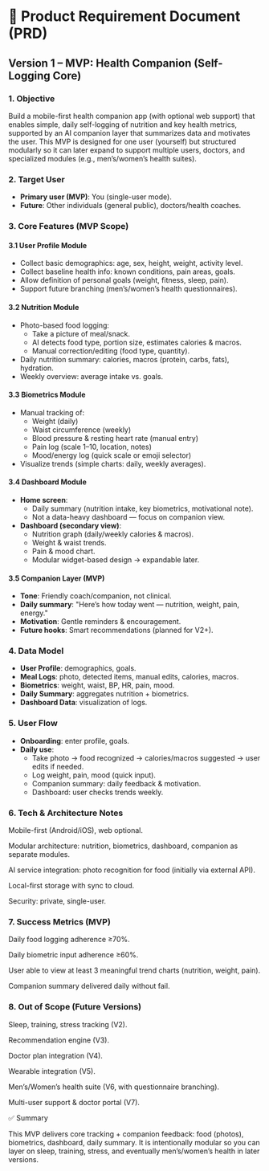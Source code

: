 # 📄 Product Requirement Document (PRD)

## Version 1 – MVP: Health Companion (Self-Logging Core)

### 1. Objective

Build a mobile-first health companion app (with optional web support) that enables simple, daily self-logging of nutrition and key health metrics, supported by an AI companion layer that summarizes data and motivates the user.
This MVP is designed for one user (yourself) but structured modularly so it can later expand to support multiple users, doctors, and specialized modules (e.g., men’s/women’s health suites).

### 2. Target User

- **Primary user (MVP)**: You (single-user mode).
- **Future**: Other individuals (general public), doctors/health coaches.

### 3. Core Features (MVP Scope)

#### 3.1 User Profile Module

- Collect basic demographics: age, sex, height, weight, activity level.
- Collect baseline health info: known conditions, pain areas, goals.
- Allow definition of personal goals (weight, fitness, sleep, pain).
- Support future branching (men’s/women’s health questionnaires).

#### 3.2 Nutrition Module

- Photo-based food logging:
  - Take a picture of meal/snack.
  - AI detects food type, portion size, estimates calories & macros.
  - Manual correction/editing (food type, quantity).
- Daily nutrition summary: calories, macros (protein, carbs, fats), hydration.
- Weekly overview: average intake vs. goals.

#### 3.3 Biometrics Module

- Manual tracking of:
  - Weight (daily)
  - Waist circumference (weekly)
  - Blood pressure & resting heart rate (manual entry)
  - Pain log (scale 1–10, location, notes)
  - Mood/energy log (quick scale or emoji selector)
- Visualize trends (simple charts: daily, weekly averages).

#### 3.4 Dashboard Module

- **Home screen**:
  - Daily summary (nutrition intake, key biometrics, motivational note).
  - Not a data-heavy dashboard — focus on companion view.
- **Dashboard (secondary view)**:
  - Nutrition graph (daily/weekly calories & macros).
  - Weight & waist trends.
  - Pain & mood chart.
  - Modular widget-based design → expandable later.

#### 3.5 Companion Layer (MVP)

- **Tone**: Friendly coach/companion, not clinical.
- **Daily summary**: "Here’s how today went — nutrition, weight, pain, energy."
- **Motivation**: Gentle reminders & encouragement.
- **Future hooks**: Smart recommendations (planned for V2+).

### 4. Data Model

- **User Profile**: demographics, goals.
- **Meal Logs**: photo, detected items, manual edits, calories, macros.
- **Biometrics**: weight, waist, BP, HR, pain, mood.
- **Daily Summary**: aggregates nutrition + biometrics.
- **Dashboard Data**: visualization of logs.

### 5. User Flow

- **Onboarding**: enter profile, goals.
- **Daily use**:
  - Take photo → food recognized → calories/macros suggested → user edits if needed.
  - Log weight, pain, mood (quick input).
  - Companion summary: daily feedback & motivation.
  - Dashboard: user checks trends weekly.

### 6. Tech & Architecture Notes

Mobile-first (Android/iOS), web optional.

Modular architecture: nutrition, biometrics, dashboard, companion as separate modules.

AI service integration: photo recognition for food (initially via external API).

Local-first storage with sync to cloud.

Security: private, single-user.

### 7. Success Metrics (MVP)

Daily food logging adherence ≥70%.

Daily biometric input adherence ≥60%.

User able to view at least 3 meaningful trend charts (nutrition, weight, pain).

Companion summary delivered daily without fail.

### 8. Out of Scope (Future Versions)

Sleep, training, stress tracking (V2).

Recommendation engine (V3).

Doctor plan integration (V4).

Wearable integration (V5).

Men’s/Women’s health suite (V6, with questionnaire branching).

Multi-user support & doctor portal (V7).

✅ Summary

This MVP delivers core tracking + companion feedback: food (photos), biometrics, dashboard, daily summary. It is intentionally modular so you can layer on sleep, training, stress, and eventually men’s/women’s health in later versions.
